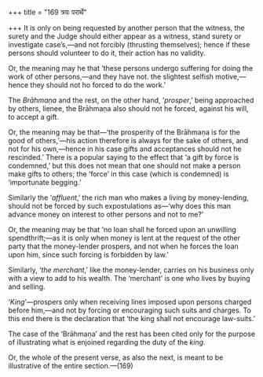+++
title = "169 त्रयः परार्थे"

+++
It is only on being requested by another person that the witness, the
surety and the Judge should either appear as a witness, stand surety or
investigate case’s,—and not forcibly (thrusting themselves); hence if
these persons should volunteer to do it, their action has no validity.

Or, the meaning may he that ‘these persons undergo suffering for doing
the work of other persons,—and they have not. the slightest selfish
motive,—hence they should not ho forced to do the work.’

The *Brāhmaṇa* and the rest, on the other hand, ‘*prosper*,’ being
approached by others, lienee, the Brāhmaṇa also should not he forced,
against his will, to accept a gift.

Or, the meaning may be that—‘the prosperity of the Brāhmaṇa is for the
good of others,’—his action therefore is always for the sake of others,
and not for his own,—hence in his case gifts and acceptances should not
he rescinded.’ There is a popular saying to the effect that ‘a gift by
force is condemned,’ but this does not mean that one should not make a
person make gifts to others; the ‘force’ in this case (which is
condemned) is ‘importunate begging.’

Similarly the ‘*affluent*,’ the rich man who makes a living by
money-lending, should not be forced by such expostulations as—‘why does
this man advance money on interest to other persons and not to me?’

Or, the meaning may be that ‘no loan shall he forced upon an unwilling
spendthrift;—as it is only when money is lent at the request of the
other party that the money-lender prospers, and not when he forces the
loan upon him, since such forcing is forbidden by law.’

Similarly, ‘*the merchant*,’ like the money-lender, carries on his
business only with a view to add to his wealth. The ‘merchant’ is one
who lives by buying and selling.

‘*King*’—prospers only when receiving lines imposed upon persons charged
before him,—and not by forcing or encouraging such suits and charges. To
this end there is the declaration that ‘the king shall not encourage
law-suits.’

The case of the ‘Brāhmaṇa’ and the rest has been cited only for the
purpose of illustrating what is enjoined regarding the duty of the
*king*.

Or, the whole of the present verse, as also the next, is meant to be
illustrative of the entire section.—(169)



